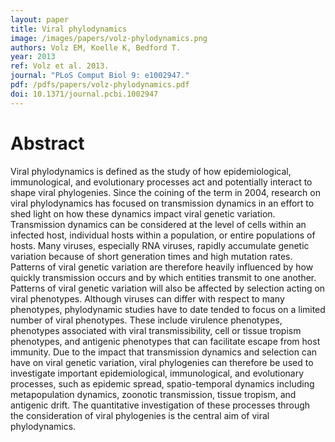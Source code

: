 ```yaml
---
layout: paper
title: Viral phylodynamics
image: /images/papers/volz-phylodynamics.png
authors: Volz EM, Koelle K, Bedford T.
year: 2013
ref: Volz et al. 2013.
journal: "PLoS Comput Biol 9: e1002947."
pdf: /pdfs/papers/volz-phylodynamics.pdf
doi: 10.1371/journal.pcbi.1002947
---
```


# Abstract

Viral phylodynamics is defined as the study of how epidemiological, immunological, and evolutionary processes act and potentially interact to shape viral phylogenies. Since the coining of the term in 2004, research on viral phylodynamics has focused on transmission dynamics in an effort to shed light on how these dynamics impact viral genetic variation. Transmission dynamics can be considered at the level of cells within an infected host, individual hosts within a population, or entire populations of hosts. Many viruses, especially RNA viruses, rapidly accumulate genetic variation because of short generation times and high mutation rates. Patterns of viral genetic variation are therefore heavily influenced by how quickly transmission occurs and by which entities transmit to one another. Patterns of viral genetic variation will also be affected by selection acting on viral phenotypes. Although viruses can differ with respect to many phenotypes, phylodynamic studies have to date tended to focus on a limited number of viral phenotypes. These include virulence phenotypes, phenotypes associated with viral transmissibility, cell or tissue tropism phenotypes, and antigenic phenotypes that can facilitate escape from host immunity. Due to the impact that transmission dynamics and selection can have on viral genetic variation, viral phylogenies can therefore be used to investigate important epidemiological, immunological, and evolutionary processes, such as epidemic spread, spatio-temporal dynamics including metapopulation dynamics, zoonotic transmission, tissue tropism, and antigenic drift. The quantitative investigation of these processes through the consideration of viral phylogenies is the central aim of viral phylodynamics.  
